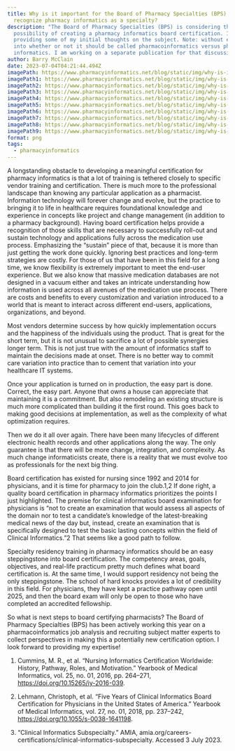 ```yaml
---
title: Why is it important for the Board of Pharmacy Specialties (BPS) to
  recognize pharmacy informatics as a specialty?
description: "The Board of Pharmacy Specialties (BPS) is considering the
  possibility of creating a pharmacy informatics board certification. I am
  providing some of my initial thoughts on the subject. Note: without even going
  into whether or not it should be called pharmacoinformatics versus pharmacy
  informatics. I am working on a separate publication for that discussion."
author: Barry McClain
date: 2023-07-04T04:21:44.494Z
imagePath: https://www.pharmacyinformatics.net/blog/static/img/why-is-it-important-for-the-bps-to-recognize-pharmacy-informatics-as-a-specialty/0.png
imagePath1: https://www.pharmacyinformatics.net/blog/static/img/why-is-it-important-for-the-bps-to-recognize-pharmacy-informatics-as-a-specialty/1.png
imagePath2: https://www.pharmacyinformatics.net/blog/static/img/why-is-it-important-for-the-bps-to-recognize-pharmacy-informatics-as-a-specialty/2.png
imagePath3: https://www.pharmacyinformatics.net/blog/static/img/why-is-it-important-for-the-bps-to-recognize-pharmacy-informatics-as-a-specialty/3.png
imagePath4: https://www.pharmacyinformatics.net/blog/static/img/why-is-it-important-for-the-bps-to-recognize-pharmacy-informatics-as-a-specialty/4.png
imagePath5: https://www.pharmacyinformatics.net/blog/static/img/why-is-it-important-for-the-bps-to-recognize-pharmacy-informatics-as-a-specialty/5.png
imagePath6: https://www.pharmacyinformatics.net/blog/static/img/why-is-it-important-for-the-bps-to-recognize-pharmacy-informatics-as-a-specialty/6.png
imagePath7: https://www.pharmacyinformatics.net/blog/static/img/why-is-it-important-for-the-bps-to-recognize-pharmacy-informatics-as-a-specialty/7.png
imagePath8: https://www.pharmacyinformatics.net/blog/static/img/why-is-it-important-for-the-bps-to-recognize-pharmacy-informatics-as-a-specialty/8.png
imagePath9: https://www.pharmacyinformatics.net/blog/static/img/why-is-it-important-for-the-bps-to-recognize-pharmacy-informatics-as-a-specialty/9.png
format: png
tags:
  - pharmacyinformatics
---
```

A longstanding obstacle to developing a meaningful certification for pharmacy informatics is that a lot of training is tethered closely to specific vendor training and certification. There is much more to the professional landscape than knowing any particular application as a pharmacist.  Information technology will forever change and evolve, but the practice to bringing it to life in healthcare requires foundational knowledge and experience in concepts like project and  change management (in addition to a pharmacy background).  Having board certification helps provide a recognition of those skills that are necessary to successfully roll-out and sustain technology and applications fully across the medication use process.  Emphasizing the “sustain” piece of that, because it is more than just getting the work done quickly.  Ignoring best practices and long-term strategies are costly. For those of us that have been in this field for a long time, we know flexibility is extremely important to meet the end-user experience.  But we also know that massive medication databases are not designed in a vacuum either and takes an intricate understanding how information is used across all avenues of the medication use process.  There are costs and benefits to every customization and variation introduced to a world that is meant to interact across different end-users, applications, organizations, and beyond.


Most vendors determine success by how quickly implementation occurs and the happiness of the individuals using the product.  That is great for the short term, but it is not unusual to sacrifice a lot of possible synergies longer term.  This is not just true with the amount of informatics staff to maintain the decisions made at onset.  There is no better way to commit care variation into practice than to cement that variation into your healthcare IT systems.

Once your application is turned on in production, the easy part is done.  Correct, the easy part.  Anyone that owns a house can appreciate that maintaining it is a commitment.  But also remodeling an existing structure is much more complicated than building it the first round.  This goes back to making good decisions at implementation, as well as the complexity of what optimization requires.

Then we do it all over again. There have been many lifecycles of different electronic health records and other applications along the way.  The only guarantee is that there will be more change, integration, and complexity.  As much change informaticists create, there is a reality that we must evolve too as professionals for the next big thing.

Board certification has existed for nursing since 1992 and 2014 for physicians, and it is time for pharmacy to join the club.1,2  If done right, a quality board certification in pharmacy informatics prioritizes the points I just highlighted.  The premise for clinical informatics board examination for physicians is “not to create an examination that would assess all aspects of the domain nor to test a candidate’s knowledge of the latest-breaking medical news of the day but, instead, create an examination that is specifically designed to test the basic lasting concepts within the field of Clinical Informatics.”2 That seems like a good path to follow.

Specialty residency training in pharmacy informatics should be an easy steppingstone into board certification. The competency areas, goals, objectives, and real-life practicum pretty much defines what board certification is. At the same time, I would support residency not being the only steppingstone.  The school of hard knocks provides a lot of credibility in this field.  For physicians, they have kept a practice pathway open until 2025, and then the board exam will only be open to those who have completed an accredited fellowship.

So what is next steps to board certifying pharmacists? The Board of Pharmacy Specialties (BPS) has been actively working this year on a pharmacoinformatics job analysis and recruiting subject matter experts to collect perspectives in making this a potentially new certification option.  I look forward to providing my expertise!


1) Cummins, M. R., et al. “Nursing Informatics Certification Worldwide: History, Pathway, Roles, and Motivation.” Yearbook of Medical Informatics, vol. 25, no. 01, 2016, pp. 264–271, https://doi.org/10.15265/iy-2016-039.

2) Lehmann, Christoph, et al. “Five Years of Clinical Informatics Board Certification for Physicians in the United States of America.” Yearbook of Medical Informatics, vol. 27, no. 01, 2018, pp. 237–242, https://doi.org/10.1055/s-0038-1641198. 

3) “Clinical Informatics Subspecialty.” AMIA, amia.org/careers-certifications/clinical-informatics-subspecialty. Accessed 3 July 2023.
